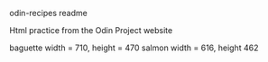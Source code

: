 odin-recipes readme

Html practice from the Odin Project website

baguette width = 710, height = 470
salmon width = 616, height 462